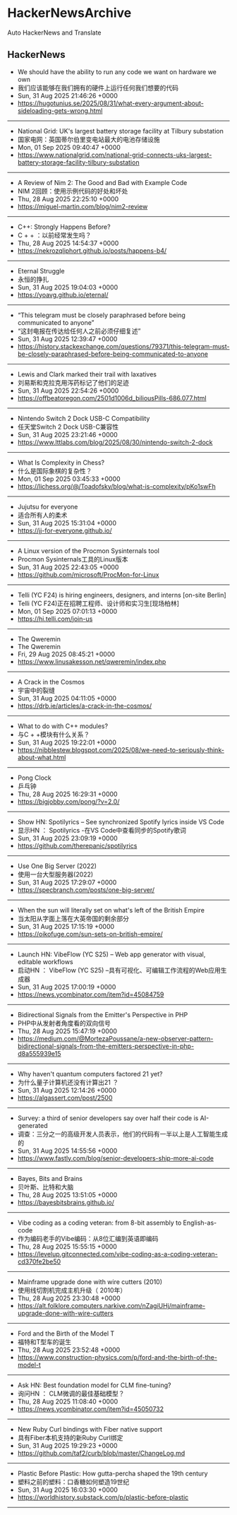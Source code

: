 # HackerNewsArchive
Auto HackerNews and Translate

## HackerNews
* We should have the ability to run any code we want on hardware we own
* 我们应该能够在我们拥有的硬件上运行任何我们想要的代码
* Sun, 31 Aug 2025 21:46:26 +0000
* https://hugotunius.se/2025/08/31/what-every-argument-about-sideloading-gets-wrong.html
----
* National Grid: UK's largest battery storage facility at Tilbury substation
* 国家电网：英国蒂尔伯里变电站最大的电池存储设施
* Mon, 01 Sep 2025 09:40:47 +0000
* https://www.nationalgrid.com/national-grid-connects-uks-largest-battery-storage-facility-tilbury-substation
----
* A Review of Nim 2: The Good and Bad with Example Code
* NIM 2回顾：使用示例代码的好处和坏处
* Thu, 28 Aug 2025 22:25:10 +0000
* https://miguel-martin.com/blog/nim2-review
----
* C++: Strongly Happens Before?
* C + + ：以前经常发生吗？
* Thu, 28 Aug 2025 14:54:37 +0000
* https://nekrozqliphort.github.io/posts/happens-b4/
----
* Eternal Struggle
* 永恒的挣扎
* Sun, 31 Aug 2025 19:04:03 +0000
* https://yoavg.github.io/eternal/
----
* “This telegram must be closely paraphrased before being communicated to anyone”
* “这封电报在传达给任何人之前必须仔细复述”
* Sun, 31 Aug 2025 12:39:47 +0000
* https://history.stackexchange.com/questions/79371/this-telegram-must-be-closely-paraphrased-before-being-communicated-to-anyone
----
* Lewis and Clark marked their trail with laxatives
* 刘易斯和克拉克用泻药标记了他们的足迹
* Sun, 31 Aug 2025 22:54:26 +0000
* https://offbeatoregon.com/2501d1006d_biliousPills-686.077.html
----
* Nintendo Switch 2 Dock USB-C Compatibility
* 任天堂Switch 2 Dock USB-C兼容性
* Sun, 31 Aug 2025 23:21:46 +0000
* https://www.lttlabs.com/blog/2025/08/30/nintendo-switch-2-dock
----
* What Is Complexity in Chess?
* 什么是国际象棋的复杂性？
* Mon, 01 Sep 2025 03:45:33 +0000
* https://lichess.org/@/Toadofsky/blog/what-is-complexity/pKo1swFh
----
* Jujutsu for everyone
* 适合所有人的柔术
* Sun, 31 Aug 2025 15:31:04 +0000
* https://jj-for-everyone.github.io/
----
* A Linux version of the Procmon Sysinternals tool
* Procmon Sysinternals工具的Linux版本
* Sun, 31 Aug 2025 22:43:05 +0000
* https://github.com/microsoft/ProcMon-for-Linux
----
* Telli (YC F24) is hiring engineers, designers, and interns [on-site Berlin]
* Telli (YC F24)正在招聘工程师、设计师和实习生[现场柏林]
* Mon, 01 Sep 2025 07:01:13 +0000
* https://hi.telli.com/join-us
----
* The Qweremin
* The Qweremin
* Fri, 29 Aug 2025 08:45:21 +0000
* https://www.linusakesson.net/qweremin/index.php
----
* A Crack in the Cosmos
* 宇宙中的裂缝
* Sun, 31 Aug 2025 04:11:05 +0000
* https://drb.ie/articles/a-crack-in-the-cosmos/
----
* What to do with C++ modules?
* 与C + +模块有什么关系？
* Sun, 31 Aug 2025 19:22:01 +0000
* https://nibblestew.blogspot.com/2025/08/we-need-to-seriously-think-about-what.html
----
* Pong Clock
* 乒乓钟
* Thu, 28 Aug 2025 16:29:31 +0000
* https://bigjobby.com/pong/?v=2.0/
----
* Show HN: Spotilyrics – See synchronized Spotify lyrics inside VS Code
* 显示HN ： Spotilyrics -在VS Code中查看同步的Spotify歌词
* Sun, 31 Aug 2025 23:09:19 +0000
* https://github.com/therepanic/spotilyrics
----
* Use One Big Server (2022)
* 使用一台大型服务器(2022)
* Sun, 31 Aug 2025 17:29:07 +0000
* https://specbranch.com/posts/one-big-server/
----
* When the sun will literally set on what's left of the British Empire
* 当太阳从字面上落在大英帝国的剩余部分
* Sun, 31 Aug 2025 17:15:19 +0000
* https://oikofuge.com/sun-sets-on-british-empire/
----
* Launch HN: VibeFlow (YC S25) – Web app generator with visual, editable workflows
* 启动HN ： VibeFlow (YC S25) –具有可视化、可编辑工作流程的Web应用生成器
* Sun, 31 Aug 2025 17:00:19 +0000
* https://news.ycombinator.com/item?id=45084759
----
* Bidirectional Signals from the Emitter's Perspective in PHP
* PHP中从发射者角度看的双向信号
* Thu, 28 Aug 2025 15:47:19 +0000
* https://medium.com/@MortezaPoussane/a-new-observer-pattern-bidirectional-signals-from-the-emitters-perspective-in-php-d8a555939e15
----
* Why haven't quantum computers factored 21 yet?
* 为什么量子计算机还没有计算出21 ？
* Sun, 31 Aug 2025 12:14:26 +0000
* https://algassert.com/post/2500
----
* Survey: a third of senior developers say over half their code is AI-generated
* 调查：三分之一的高级开发人员表示，他们的代码有一半以上是人工智能生成的
* Sun, 31 Aug 2025 14:55:56 +0000
* https://www.fastly.com/blog/senior-developers-ship-more-ai-code
----
* Bayes, Bits and Brains
* 贝叶斯、比特和大脑
* Thu, 28 Aug 2025 13:51:05 +0000
* https://bayesbitsbrains.github.io/
----
* Vibe coding as a coding veteran: from 8-bit assembly to English-as-code
* 作为编码老手的Vibe编码：从8位汇编到英语即编码
* Thu, 28 Aug 2025 15:55:15 +0000
* https://levelup.gitconnected.com/vibe-coding-as-a-coding-veteran-cd370fe2be50
----
* Mainframe upgrade done with wire cutters (2010)
* 使用线切割机完成主机升级（ 2010年）
* Thu, 28 Aug 2025 23:30:48 +0000
* https://alt.folklore.computers.narkive.com/nZagiUHj/mainframe-upgrade-done-with-wire-cutters
----
* Ford and the Birth of the Model T
* 福特和T型车的诞生
* Thu, 28 Aug 2025 23:52:48 +0000
* https://www.construction-physics.com/p/ford-and-the-birth-of-the-model-t
----
* Ask HN: Best foundation model for CLM fine-tuning?
* 询问HN ： CLM微调的最佳基础模型？
* Thu, 28 Aug 2025 11:08:40 +0000
* https://news.ycombinator.com/item?id=45050732
----
* New Ruby Curl bindings with Fiber native support
* 具有Fiber本机支持的新Ruby Curl绑定
* Sun, 31 Aug 2025 19:29:23 +0000
* https://github.com/taf2/curb/blob/master/ChangeLog.md
----
* Plastic Before Plastic: How gutta-percha shaped the 19th century
* 塑料之前的塑料：口香糖如何塑造19世纪
* Sun, 31 Aug 2025 16:03:30 +0000
* https://worldhistory.substack.com/p/plastic-before-plastic
----

